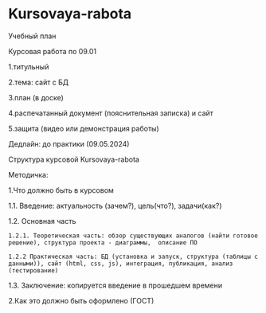 # Kursovaya-rabota

Учебный план

Курсовая работа по 09.01

1.титульный

2.тема: сайт с БД

3.план (в доске)

4.распечатанный документ (пояснительная записка) и сайт

5.защита  (видео или демонстрация работы)

Дедлайн: до практики (09.05.2024)


Структура курсовой Kursovaya-rabota

Методичка:

1.Что должно быть в курсовом

  1.1. Введение: актуальность (зачем?), цель(что?), задачи(как?) 
  
  1.2. Основная часть
  
    1.2.1. Теоретическая часть: обзор существующих аналогов (найти готовое решение), структура проекта - диаграммы,  описание ПО
    
    1.2.2 Практическая часть: БД (установка и запуск, структура (таблицы с данными)), сайт (html, css, js), интеграция, публикация, анализ (тестирование) 
    
  1.3. Заключение: копируется введение в прошедшем времени
  
2.Как это должно быть оформлено (ГОСТ)
